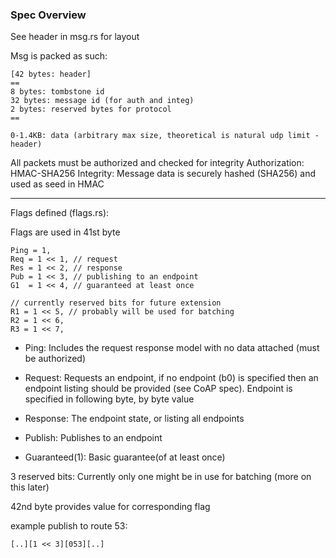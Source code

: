 
### Spec Overview ###
See header in msg.rs for layout

Msg is packed as such:

```
[42 bytes: header]
==
8 bytes: tombstone id
32 bytes: message id (for auth and integ)
2 bytes: reserved bytes for protocol
==

0-1.4KB: data (arbitrary max size, theoretical is natural udp limit - header)

```

All packets must be authorized and checked for integrity
Authorization: HMAC-SHA256
Integrity: Message data is securely hashed (SHA256) and used as seed in HMAC

---


Flags defined (flags.rs):

Flags are used in 41st byte

```
Ping = 1,
Req = 1 << 1, // request
Res = 1 << 2, // response
Pub = 1 << 3, // publishing to an endpoint
G1  = 1 << 4, // guaranteed at least once

// currently reserved bits for future extension
R1 = 1 << 5, // probably will be used for batching
R2 = 1 << 6,
R3 = 1 << 7,

```
		
- Ping: Includes the request response model with no data attached (must be authorized)

- Request: Requests an endpoint, if no endpoint (b0) is specified then an endpoint listing should be provided (see CoAP spec). Endpoint is specified in following byte, by byte value

- Response: The endpoint state, or listing all endpoints

- Publish: Publishes to an endpoint

- Guaranteed(1): Basic guarantee(of at least once)

3 reserved bits: Currently only one might be in use for batching (more on this later)


42nd byte provides value for corresponding flag


example publish to route 53:

```
[..][1 << 3][053][..]

```
